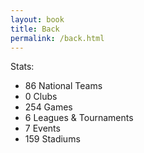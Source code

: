 ```yaml
---
layout: book
title: Back
permalink: /back.html
---
```



<!-- back page stuff
-->

Stats:

- 86 National Teams
- 0 Clubs
- 254 Games
- 6 Leagues & Tournaments
- 7 Events
- 159 Stadiums

